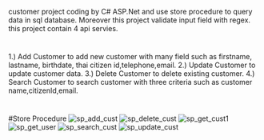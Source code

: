 customer project coding by C# ASP.Net and use store procedure to query data in sql database. Moreover this project validate input field with regex.
this project contain 4 api servies.
#
1.) Add Customer to add new customer with many field such as firstname, lastname, birthdate, thai citizen id,telephone,email.
2.) Update Customer to update customer data.
3.) Delete Customer to delete existing customer.
4.) Search Customer to search customer with three criteria such as customer name,citizenId,email.
#
#Store Procedure
![sp_add_cust](https://user-images.githubusercontent.com/62868362/207109177-289ac8b1-5c3c-462c-a9c7-8063852deb45.png)
![sp_delete_cust](https://user-images.githubusercontent.com/62868362/207109184-d090ca6d-bb8a-4a6b-89bd-64f48246113d.png)
![sp_get_cust1](https://user-images.githubusercontent.com/62868362/207109194-53653cd3-f872-42b0-91d4-43a43fb71511.png)
![sp_get_user](https://user-images.githubusercontent.com/62868362/207109195-54ad91b0-e198-4073-b599-366df132452d.png)
![sp_search_cust](https://user-images.githubusercontent.com/62868362/207109198-662ab03e-ec65-47a8-a8f1-f7f45b4fd9d4.png)
![sp_update_cust](https://user-images.githubusercontent.com/62868362/207109206-981bd4f3-4a79-453e-aa80-071bd36e035c.png)
